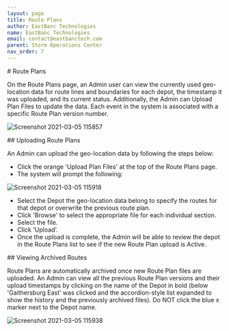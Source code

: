 ```yaml
---
layout: page
title: Route Plans
author: EastBanc Technologies
name: EastBanc Technologies
email: contact@eastbanctech.com
parent: Storm Operations Center
nav_order: 7
---
```


<section id="Route-Plans" markdown="1">
# Route Plans <a name="-Route-Plans"></a>

On the Route Plans page, an Admin user can view the currently used geo-location data for route lines and boundaries for each depot, the timestamp it was uploaded, and its current status. Additionally, the Admin can Upload Plan Files to update the data. Each event in the system is associated with a specific Route Plan version number. 

![Screenshot 2021-03-05 115857](https://user-images.githubusercontent.com/79857237/110148015-4de99c80-7daa-11eb-8612-592ec23cff7d.png)

<section id="Uploading-Route-Plans" markdown="1">
## Uploading Route Plans <a name="-Uploading-Route-Plans"></a>

An Admin can upload the geo-location data by following the steps below:

* Click the orange 'Upload Plan Files' at the top of the Route Plans page.
* The system will prompt the following:

![Screenshot 2021-03-05 115918](https://user-images.githubusercontent.com/79857237/110148026-4fb36000-7daa-11eb-95d8-b16147770d16.png)

* Select the Depot the geo-location data belong to specify the routes for that depot or overwrite the previous route plan.
* Click 'Browse' to select the appropriate file for each individual section.
* Select the file.
* Click 'Upload'.
* Once the upload is complete, the  Admin will be able to review the depot in the Route Plans list to see if the new Route Plan upload is Active.
</section>

<section id="Viewing-Archived-Routes" markdown="1">
## Viewing Archived Routes <a name="-Viewing-Archived-Routes"></a>

Route Plans are automatically archived once new Route Plan files are uploaded. An Admin can view all the previous Route Plan versions and their upload timestamps by clicking on the name of the Depot in bold (below 'Gaithersburg East' was clicked and the accordion-style list expanded to show the history and the previously archived files). Do NOT click the blue x marker next to the Depot name.

![Screenshot 2021-03-05 115938](https://user-images.githubusercontent.com/79857237/110148031-517d2380-7daa-11eb-8e6e-b858218468b2.png)
</section>
</section>

